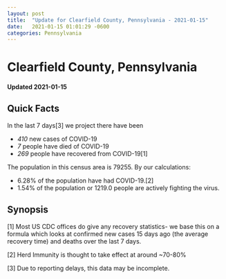 ```yaml
---
layout: post
title:  "Update for Clearfield County, Pennsylvania - 2021-01-15"
date:   2021-01-15 01:01:29 -0600
categories: Pennsylvania
---
```


# Clearfield County, Pennsylvania
#### Updated 2021-01-15

## Quick Facts

In the last 7 days[3] we project there have been
- *410* new cases of COVID-19
- *7* people have died of COVID-19
- *269* people have recovered from COVID-19[1]

The population in this census area is 79255. By our calculations:
- 6.28% of the population have had COVID-19.[2]
- 1.54% of the population or 1219.0 people are actively fighting the virus.

## Synopsis




[1] Most US CDC offices do give any recovery statistics- we base this on a formula which looks at confirmed new cases
15 days ago (the average recovery time) and deaths over the last 7 days.

[2] Herd Immunity is thought to take effect at around ~70-80%

[3] Due to reporting delays, this data may be incomplete.
 
    
